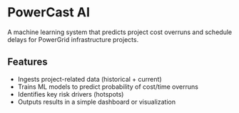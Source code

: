 # PowerCast AI

A machine learning system that predicts project cost overruns and schedule delays for PowerGrid infrastructure projects.

## Features

- Ingests project-related data (historical + current)
- Trains ML models to predict probability of cost/time overruns
- Identifies key risk drivers (hotspots)
- Outputs results in a simple dashboard or visualization

